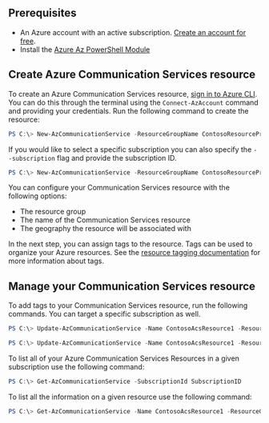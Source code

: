 ## Prerequisites

- An Azure account with an active subscription. [Create an account for free](https://azure.microsoft.com/free/dotnet/).
- Install the [Azure Az PowerShell Module](/powershell/azure/)

## Create Azure Communication Services resource

To create an Azure Communication Services resource, [sign in to Azure CLI](/cli/azure/authenticate-azure-cli). You can do this through the terminal using the ```Connect-AzAccount``` command and providing your credentials. Run the following command to create the resource:

```PowerShell
PS C:\> New-AzCommunicationService -ResourceGroupName ContosoResourceProvider1 -Name ContosoAcsResource1 -DataLocation UnitedStates -Location Global
```

If you would like to select a specific subscription you can also specify the ```--subscription``` flag and provide the subscription ID.
```PowerShell
PS C:\> New-AzCommunicationService -ResourceGroupName ContosoResourceProvider1 -Name ContosoAcsResource1 -DataLocation UnitedStates -Location Global -SubscriptionId SubscriptionID
```

You can configure your Communication Services resource with the following options:

* The resource group
* The name of the Communication Services resource
* The geography the resource will be associated with

In the next step, you can assign tags to the resource. Tags can be used to organize your Azure resources. See the [resource tagging documentation](../../../azure-resource-manager/management/tag-resources.md) for more information about tags.

## Manage your Communication Services resource

To add tags to your Communication Services resource, run the following commands. You can target a specific subscription as well.

```PowerShell
PS C:\> Update-AzCommunicationService -Name ContosoAcsResource1 -ResourceGroupName ContosoResourceProvider1 -Tag @{ExampleKey1="ExampleValue1"}

PS C:\> Update-AzCommunicationService -Name ContosoAcsResource1 -ResourceGroupName ContosoResourceProvider1 -Tag @{ExampleKey1="ExampleValue1"} -SubscriptionId SubscriptionID
```

To list all of your Azure Communication Services Resources in a given subscription use the following command:

```PowerShell
PS C:\> Get-AzCommunicationService -SubscriptionId SubscriptionID
```

To list all the information on a given resource use the following command:

```PowerShell
PS C:\> Get-AzCommunicationService -Name ContosoAcsResource1 -ResourceGroupName ContosoResourceProvider1
```